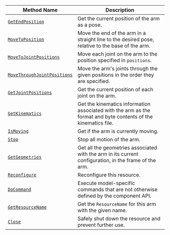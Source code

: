 <!-- prettier-ignore -->
| Method Name | Description |
| ----------- | ----------- |
| [`GetEndPosition`](/dev/reference/apis/components/arm/#getendposition) | Get the current position of the arm as a pose. |
| [`MoveToPosition`](/dev/reference/apis/components/arm/#movetoposition) | Move the end of the arm in a straight line to the desired pose, relative to the base of the arm. |
| [`MoveToJointPositions`](/dev/reference/apis/components/arm/#movetojointpositions) | Move each joint on the arm to the position specified in `positions`. |
| [`MoveThroughJointPositions`](/dev/reference/apis/components/arm/#movethroughjointpositions) | Move the arm's joints through the given positions in the order they are specified. |
| [`GetJointPositions`](/dev/reference/apis/components/arm/#getjointpositions) | Get the current position of each joint on the arm. |
| [`GetKinematics`](/dev/reference/apis/components/arm/#getkinematics) | Get the kinematics information associated with the arm as the format and byte contents of the kinematics file. |
| [`IsMoving`](/dev/reference/apis/components/arm/#ismoving) | Get if the arm is currently moving. |
| [`Stop`](/dev/reference/apis/components/arm/#stop) | Stop all motion of the arm. |
| [`GetGeometries`](/dev/reference/apis/components/arm/#getgeometries) | Get all the geometries associated with the arm in its current configuration, in the frame of the arm. |
| [`Reconfigure`](/dev/reference/apis/components/arm/#reconfigure) | Reconfigure this resource. |
| [`DoCommand`](/dev/reference/apis/components/arm/#docommand) | Execute model-specific commands that are not otherwise defined by the component API. |
| [`GetResourceName`](/dev/reference/apis/components/arm/#getresourcename) | Get the `ResourceName` for this arm with the given name. |
| [`Close`](/dev/reference/apis/components/arm/#close) | Safely shut down the resource and prevent further use. |

